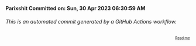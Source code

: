 **Parixshit Committed on: Sun, 30 Apr 2023 06:30:59 AM** <!-- e8180b91-c3f8-44f7-8d8d-1b734e3530d0 -->

###### This is an automated commit generated by a GitHub Actions workflow.

<div align="right"><sub><sup><a href="https://github.com/Parixshit/AutoCommit.git">Read me</a></sup></sub></div>
